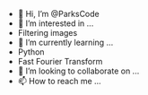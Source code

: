 - 👋 Hi, I’m @ParksCode
- 👀 I’m interested in ...
- Filtering images
- 🌱 I’m currently learning ...
- Python
- Fast Fourier Transform
- 💞️ I’m looking to collaborate on ...
- 📫 How to reach me ...

<!---
ParksCode/ParksCode is a ✨ special ✨ repository because its `README.md` (this file) appears on your GitHub profile.
You can click the Preview link to take a look at your changes.
--->
